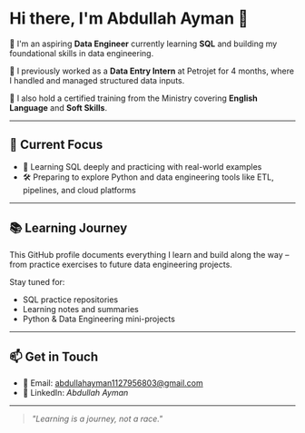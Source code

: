 # Hi there, I'm Abdullah Ayman 👋

🎯 I'm an aspiring **Data Engineer** currently learning **SQL** and building my foundational skills in data engineering.

💼 I previously worked as a **Data Entry Intern** at Petrojet for 4 months, where I handled and managed structured data inputs.

📜 I also hold a certified training from the Ministry covering **English Language** and **Soft Skills**.

---

## 🚀 Current Focus
- 📘 Learning SQL deeply and practicing with real-world examples
- 🛠️ Preparing to explore Python and data engineering tools like ETL, pipelines, and cloud platforms

---

## 📚 Learning Journey
This GitHub profile documents everything I learn and build along the way – from practice exercises to future data engineering projects.

Stay tuned for:
- SQL practice repositories
- Learning notes and summaries
- Python & Data Engineering mini-projects

---

## 📫 Get in Touch
- 📧 Email: abdullahayman1127956803@gmail.com
- 🔗 LinkedIn: *Abdullah Ayman*

---

> *"Learning is a journey, not a race."*